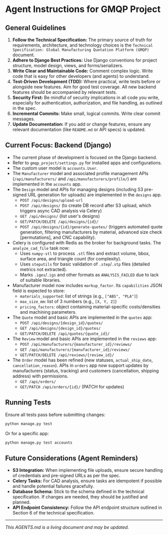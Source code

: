 # Agent Instructions for GMQP Project

## General Guidelines

1.  **Follow the Technical Specification:** The primary source of truth for requirements, architecture, and technology choices is the `Technical Specification: Global Manufacturing Quotation Platform (GMQP)` document.
2.  **Adhere to Django Best Practices:** Use Django conventions for project structure, model design, views, and forms/serializers.
3.  **Write Clear and Maintainable Code:** Comment complex logic. Write code that is easy for other developers (and agents) to understand.
4.  **Test-Driven Development (TDD):** Where practical, write tests before or alongside new features. Aim for good test coverage. All new backend features should be accompanied by relevant tests.
5.  **Security First:** Be mindful of security implications in all code you write, especially for authentication, authorization, and file handling, as outlined in the spec.
6.  **Incremental Commits:** Make small, logical commits. Write clear commit messages.
7.  **Update Documentation:** If you add or change features, ensure any relevant documentation (like `README.md` or API specs) is updated.

## Current Focus: Backend (Django)

*   The current phase of development is focused on the Django backend.
*   Refer to `gmqp_project/settings.py` for installed apps and configurations.
*   The custom user model is `accounts.User`.
*   The `Manufacturer` model and associated profile management APIs (`/api/manufacturers/` and `/api/manufacturers/profile/`) are implemented in the `accounts` app.
*   The `Design` model and APIs for managing designs (including S3 pre-signed URL generation for uploads) are implemented in the `designs` app.
    *   `POST /api/designs/upload-url`
    *   `POST /api/designs/` (to create DB record after S3 upload, which triggers async CAD analysis via Celery)
    *   `GET /api/designs/` (list user's designs)
    *   `GET/PATCH/DELETE /api/designs/{id}/`
    *   `POST /api/designs/{id}/generate-quotes/` (triggers automated quote generation, filtering manufacturers by material, advanced size check [permutations], and CNC capability).
*   Celery is configured with Redis as the broker for background tasks. The `analyze_cad_file` task now:
    *   Uses `numpy-stl` to process `.stl` files and extract volume, bbox, surface area, and triangle count (for complexity).
    *   Uses `steputils` for basic validation of `.step`/`.stp` files (detailed metrics not extracted).
    *   Marks `.iges`/`.igs` and other formats as `ANALYSIS_FAILED` due to lack of suitable libraries.
*   Manufacturer model now includes `markup_factor`. Its `capabilities` JSON field is expected to store:
    *   `materials_supported`: list of strings (e.g., `["ABS", "PLA"]`)
    *   `max_size_mm`: list of 3 numbers (e.g., `[X, Y, Z]`)
    *   `pricing_factors`: object containing material-specific costs/densities and machining parameters.
*   The `Quote` model and basic APIs are implemented in the `quotes` app:
    *   `POST /api/designs/{design_id}/quotes/`
    *   `GET /api/designs/{design_id}/quotes/`
    *   `GET/PATCH/DELETE /api/quotes/{quote_id}/`
*   The `Review` model and basic APIs are implemented in the `reviews` app:
    *   `POST /api/manufacturers/{manufacturer_id}/reviews/`
    *   `GET /api/manufacturers/{manufacturer_id}/reviews/`
    *   `GET/PATCH/DELETE /api/reviews/{review_id}/`
*   The `Order` model has been refined (new statuses, `actual_ship_date`, `cancellation_reason`). APIs in `orders` app now support updates by manufacturers (status, tracking) and customers (cancellation, shipping address) with permissions.
    *   `GET /api/orders/`
    *   `GET/PATCH /api/orders/{id}/` (PATCH for updates)

## Running Tests

Ensure all tests pass before submitting changes:

```bash
python manage.py test
```

Or for a specific app:

```bash
python manage.py test accounts
```

## Future Considerations (Agent Reminders)

*   **S3 Integration:** When implementing file uploads, ensure secure handling of credentials and pre-signed URLs as per the spec.
*   **Celery Tasks:** For CAD analysis, ensure tasks are idempotent if possible and handle potential failures gracefully.
*   **Database Schema:** Stick to the schema defined in the technical specification. If changes are needed, they should be justified and planned.
*   **API Endpoint Consistency:** Follow the API endpoint structure outlined in Section 6 of the technical specification.

---

*This AGENTS.md is a living document and may be updated.*
